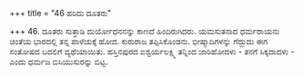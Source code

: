 +++
title = "46 ಹರಿದು ದೂತರು"

+++
46. ದೂತರು ಸುತ್ತಾಡಿ ದುರ್ಯೋಧನನನ್ನು ಕಾಣದೆ ಹಿಂದಿರುಗಿದರು. ಯಮಸುತನಾದ ಧರ್ಮರಾಯನು ಚಿಂತೆಯ ಭಾರದಲ್ಲಿ ತನ್ನ ಪಾಳೆಯಕ್ಕೆ ಹೋದ. ಕುರುರಾಜ ತಪ್ಪಿಸಿಕೊಂಡನು. ಭೀಷ್ಮಾದಿಗಳನ್ನು ಗೆದ್ದುದು ಈಗ ಸಂತೋಷದ ಬದಲಿಗೆ ವ್ಯಥೆಯಾಯಿತು. ಹಸ್ತಿನಪುರದ ಐಶ್ವರ್ಯಲಕ್ಷ್ಮಿ ತನ್ನಿಂದ ಜಾರಿಹೋದಳು - ತನಗೆ ಸಿಕ್ಕದಾದಳು - ಎಂದು ಧರ್ಮಜ ಬಿಸಿಯುಸುರನ್ನು ಬಿಟ್ಟ.